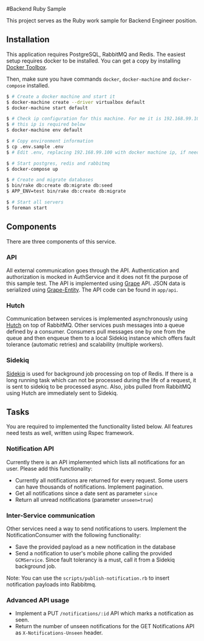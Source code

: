 #Backend Ruby Sample

This project serves as the Ruby work sample for Backend Engineer position.

## Installation

This application requires PostgreSQL, RabbitMQ and Redis. The easiest setup requires docker to be installed. You can get a copy by installing [Docker Toolbox](https://docs.docker.com/engine/installation/).

Then, make sure you have commands `docker`, `docker-machine` and `docker-compose` installed.

```bash
$ # Create a docker machine and start it
$ docker-machine create --driver virtualbox default
$ docker-machine start default

$ # Check ip configuration for this machine. For me it is 192.168.99.100
$ # this ip is required below
$ docker-machine env default

$ # Copy environment information
$ cp .env.sample .env
$ # Edit .env, replacing 192.168.99.100 with docker machine ip, if needed

$ # Start postgres, redis and rabbitmq
$ docker-compose up

$ # Create and migrate databases
$ bin/rake db:create db:migrate db:seed
$ APP_ENV=test bin/rake db:create db:migrate

$ # Start all servers
$ foreman start
```

## Components

There are three components of this service.

### API

All external communication goes through the API. Authentication and authorization is mocked in AuthService and it does not fit the purpose of this sample test. The API is implemented using [Grape](https://github.com/intridea/grape) API. JSON data is serialized using [Grape-Entity](https://github.com/ruby-grape/grape-entity). The API code can be found in `app/api`.

### Hutch

Communication between services is implemented asynchronously using [Hutch](https://github.com/gocardless/hutch) on top of RabbitMQ. Other services push messages into a queue defined by a consumer. Consumers pull messages one by one from the queue and then enqueue them to a local Sidekiq instance which offers fault tolerance (automatic retries) and scalability (multiple workers).

### Sidekiq

[Sidekiq](https://github.com/mperham/sidekiq) is used for background job processing on top of Redis. If there is a long running task which can not be processed during the life of a request, it is sent to sidekiq to be processed async. Also, jobs pulled from RabbitMQ using Hutch are immediately sent to Sidekiq.

## Tasks

You are required to implemented the functionality listed below. All features need tests as well, written using Rspec framework.

### Notification API

Currently there is an API implemented which lists all notifications for an user. Please add this functionality:

- Currently all notifications are returned for every request. Some users can have thousands of notifications. Implement pagination.
- Get all notifications since a date sent as parameter `since`
- Return all unread notifications (parameter `unseen=true`)

### Inter-Service communication

Other services need a way to send notifications to users. Implement the NotificationConsumer with the following functionality:

- Save the provided payload as a new notification in the database
- Send a notification to user's mobile phone calling the provided `GCMService`. Since fault tolerancy is a must, call it from a Sidekiq background job.

Note: You can use the `scripts/publish-notification.rb` to insert notification payloads into Rabbitmq.

### Advanced API usage

- Implement a PUT `/notifications/:id` API which marks a notification as seen.
- Return the number of unseen notifications for the GET Notifications API as `X-Notifications-Unseen` header.
